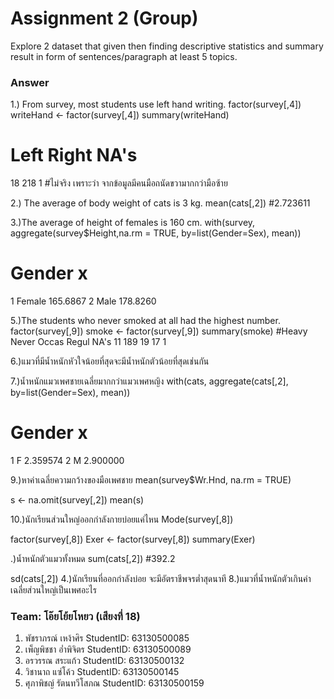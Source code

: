 # Assignment 2 (Group)
Explore 2 dataset that given then finding descriptive statistics and summary result in form of sentences/paragraph at least 5 topics.

### Answer

1.) From survey, most students use left hand writing.
factor(survey[,4])
writeHand <- factor(survey[,4])
summary(writeHand)
# Left Right  NA's 
   18   218     1 
#ไม่จริง เพราะว่า จากข้อมูลมีคนมือถนัดขวามากกว่ามือซ้าย

2.) The average of body weight of cats is 3 kg.
mean(cats[,2])
#2.723611

3.)The average of height of females is 160 cm.
with(survey,
     aggregate(survey$Height,na.rm = TRUE,
               by=list(Gender=Sex),
               mean))
#  Gender        x
1 Female 165.6867
2   Male 178.8260



5.)The students who never smoked at all had the highest number.
factor(survey[,9])
smoke <- factor(survey[,9])
summary(smoke)
#Heavy Never Occas Regul  NA's 
   11   189    19    17     1 

6.)แมวที่มีน้ำหนักหัวใจน้อยที่สุดจะมีน้ำหนักตัวน้อยที่สุดเช่นกัน

7.)น้ำหนักแมวเพศชายเฉลี่ยมากกว่าแมวเพศหญิง
with(cats,
     aggregate(cats[,2],
               by=list(Gender=Sex),
               mean))
#  Gender        x
1      F 2.359574
2      M 2.900000

9.)หาค่าเฉลี่ยความกว้างของมือเพศชาย
mean(survey$Wr.Hnd, na.rm = TRUE)

s <- na.omit(survey[,2])
mean(s)

10.)นักเรียนส่วนใหญ่ออกกำลังกายบ่อยแค่ไหน
Mode(survey[,8])

factor(survey[,8])
Exer <- factor(survey[,8])
summary(Exer)




.)น้ำหนักตัวแมวทั้งหมด
sum(cats[,2])
#392.2

sd(cats[,2])
4.)นักเรียนที่ออกกำลังบ่อย จะมีอัตราชีพจรต่ำสุดนาที
8.)แมวที่น้ำหนักตัวเกินค่าเฉลี่ยส่วนใหญ่เป็นเพศอะไร


### Team: โอ๊ยโย้ยโหยว (เสียงที่ 18)

1. พัชราภรณ์ เหง้าศิร     StudentID: 63130500085
2. เพ็ญพิชชา อ่ำพิจิตร     StudentID: 63130500089
3. อรวรรณ สระแก้ว      StudentID: 63130500132
4. วิชานาถ แซ่โค้ว       StudentID: 63130500145
5. ศุภาพิชญ์ รัตนทวีโสภณ   StudentID: 63130500159
